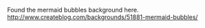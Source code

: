 Found the mermaid bubbles background here.
http://www.createblog.com/backgrounds/51881-mermaid-bubbles/
